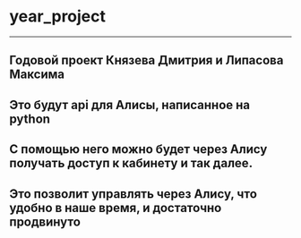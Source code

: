 # year_project
-------------------
Годовой проект Князева Дмитрия и Липасова Максима
------------------
Это будут api для Алисы, написанное на python 
---------
С помощью него можно будет через Алису получать доступ к кабинету и так далее.
------
Это позволит управлять через Алису, что удобно в наше время, и достаточно продвинуто 
------
